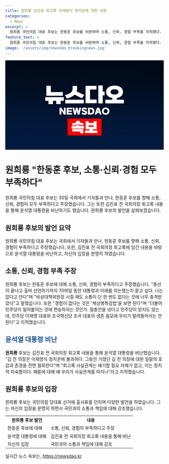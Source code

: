 ```yaml
---
title: 원희룡 김진표 회고록 이재명식 정치꾼에 대한 비판
categories:
  - News
excerpt: >
  원희룡 국민의힘 대표 후보는 한동훈 후보를 비판하며 소통, 신뢰, 경험 부족을 지적했다. 또한 김진표 전 국회의장의 회고록을 향해 비난을 퍼부은 원 후보는 대통령과의 의논, 총선 후 경험 등을 강조하며 선대위원장 시절과 국민의힘 대표와의 신뢰 관계에 대한 의문을 제기했다. 그러면서 민주당의 법안에 대한 입장을 밝히고, 국민을 배신하지 않기 위한 책임과 소통의 중요성을 강조했다.
feature_text: >
  원희룡 국민의힘 대표 후보는 한동훈 후보를 비판하며 소통, 신뢰, 경험 부족을 지적했다. 또한 김진표 전 국회의장의 회고록을 향해 비난을 퍼부은 원 후보는 대통령과의 의논, 총선 후 경험 등을 강조하며 선대위원장 시절과 국민의힘 대표와의 신뢰 관계에 대한 의문을 제기했다. 그러면서 민주당의 법안에 대한 입장을 밝히고, 국민을 배신하지 않기 위한 책임과 소통의 중요성을 강조했다.
image: '/assets/img/newsdao_breakingnews.jpg'
---
```


<p><img src="/assets/img/newsdao_breakingnews.jpg" alt="implanttips 속보" /></p>

<h1 data-ke-size="size36">원희룡 "한동훈 후보, 소통·신뢰·경험 모두 부족하다"</h1>

<p data-ke-size="size16">원희룡 국민의힘 대표 후보는 30일 국회에서 기자들과 만나, 한동훈 후보를 향해 소통, 신뢰, 경험이 모두 부족하다고 주장했습니다. 그는 또한 김진표 전 국회의장 회고록 내용을 통해 윤석열 대통령을 비난하기도 했습니다. 원희룡 후보의 발언을 살펴보겠습니다.</p>

<h2 data-ke-size="size26">원희룡 후보의 발언 요약</h2>

<p data-ke-size="size16">원희룡 국민의힘 대표 후보는 국회에서 기자들과 만나, 한동훈 후보를 향해 소통, 신뢰, 경험이 부족하다고 주장했습니다. 또한, 김진표 전 국회의장 회고록에 담긴 내용을 바탕으로 윤석열 대통령을 비난하고, 자신의 입장을 분명히 하였습니다.</p>

<h2 data-ke-size="size26"><b>소통, 신뢰, 경험 부족 주장</b></h2>

<p data-ke-size="size16">원희룡 후보는 한동훈 후보에 대해 소통, 신뢰, 경험이 부족하다고 주장했습니다. "총선이 끝나고 출마 선언하기까지 70여일 동안 대통령과 미래를 의논했는지 묻고 싶다. 나는 없다고 안다"며 "비상대책위원장 시절 때도 소통이 단 한 번도 없다는 것에 너무 충격받았다"고 말했습니다. 또한 "경험이 없다는 것은 '채상병특검법'을 보면 된다"며 "더불어민주당이 밀어붙이는 것에 편승하자는 것인가. 절충안을 낸다고 민주당이 받지도 않는데, 민주당 이재명 대표와 조국혁신당 조국 대표의 생존 음모에 우리가 말려들어서는 안 된다"고 지적했습니다.</p>

<h2 data-ke-size="size26"><span style="color: #1a5490;">윤석열 대통령 비난</span></h2>

<p data-ke-size="size16"><b>원희룡</b> 후보는 김진표 전 국회의장 회고록 내용을 통해 윤석열 대통령을 비난했습니다. "김 전 의장은 이재명식 정치꾼에 불과하다. 그동안 가졌단 김 전 의장에 대한 일말의 호감과 존경을 전면 철회한다"며 "회고록 사실관계는 얘기할 필요 자체가 없고, 이는 정치적 미숙함이다. 패륜에 대해 왜 우리가 사실관계를 따지나"라고 지적했습니다.</p>

<h2 data-ke-size="size26">원희룡 후보의 입장</h2>

<p data-ke-size="size16">원희룡 후보는 국민의힘 당대표 선거에 출사표를 던지며 다양한 발언을 하였습니다. 그는 자신의 입장을 분명히 하면서 국민과의 소통과 책임에 대해 강조했습니다.</p>

<table>
<tbody>
<tr>
<td style="text-align: center; height: 17px;"><b>원희룡 후보 발언</b></td>
<td style="text-align: center; height: 17px;"><b>내용</b></td>
</tr>
<tr>
<td style="text-align: left;">한동훈 후보에 대해</td>
<td style="text-align: left;">소통, 신뢰, 경험이 부족하다고 주장</td>
</tr>
<tr>
<td style="text-align: left;">윤석열 대통령에 대해</td>
<td style="text-align: left;">김진표 전 국회의장 회고록 내용을 통해 비난</td>
</tr>
<tr>
<td style="text-align: left;">자신의 입장</td>
<td style="text-align: left;">국민과의 소통과 책임에 대해 강조</td>
</tr>
</tbody>
</table>
실시간 뉴스 속보는, <a href="https://newsdao.kr" rel="dofollow">https://newsdao.kr</a>


